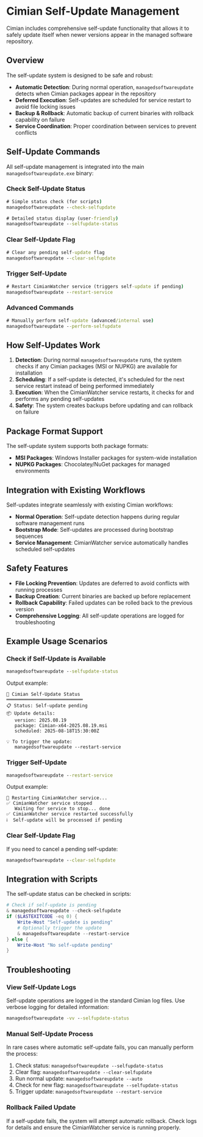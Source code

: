 # Cimian Self-Update Management

Cimian includes comprehensive self-update functionality that allows it to safely update itself when newer versions appear in the managed software repository.

## Overview

The self-update system is designed to be safe and robust:

- **Automatic Detection**: During normal operation, `managedsoftwareupdate` detects when Cimian packages appear in the repository
- **Deferred Execution**: Self-updates are scheduled for service restart to avoid file locking issues
- **Backup & Rollback**: Automatic backup of current binaries with rollback capability on failure
- **Service Coordination**: Proper coordination between services to prevent conflicts

## Self-Update Commands

All self-update management is integrated into the main `managedsoftwareupdate.exe` binary:

### Check Self-Update Status

```cmd
# Simple status check (for scripts)
managedsoftwareupdate --check-selfupdate

# Detailed status display (user-friendly)
managedsoftwareupdate --selfupdate-status
```

### Clear Self-Update Flag

```cmd
# Clear any pending self-update flag
managedsoftwareupdate --clear-selfupdate
```

### Trigger Self-Update

```cmd
# Restart CimianWatcher service (triggers self-update if pending)
managedsoftwareupdate --restart-service
```

### Advanced Commands

```cmd
# Manually perform self-update (advanced/internal use)
managedsoftwareupdate --perform-selfupdate
```

## How Self-Updates Work

1. **Detection**: During normal `managedsoftwareupdate` runs, the system checks if any Cimian packages (MSI or NUPKG) are available for installation
2. **Scheduling**: If a self-update is detected, it's scheduled for the next service restart instead of being performed immediately
3. **Execution**: When the CimianWatcher service restarts, it checks for and performs any pending self-updates
4. **Safety**: The system creates backups before updating and can rollback on failure

## Package Format Support

The self-update system supports both package formats:

- **MSI Packages**: Windows Installer packages for system-wide installation
- **NUPKG Packages**: Chocolatey/NuGet packages for managed environments

## Integration with Existing Workflows

Self-updates integrate seamlessly with existing Cimian workflows:

- **Normal Operation**: Self-update detection happens during regular software management runs
- **Bootstrap Mode**: Self-updates are processed during bootstrap sequences
- **Service Management**: CimianWatcher service automatically handles scheduled self-updates

## Safety Features

- **File Locking Prevention**: Updates are deferred to avoid conflicts with running processes
- **Backup Creation**: Current binaries are backed up before replacement
- **Rollback Capability**: Failed updates can be rolled back to the previous version
- **Comprehensive Logging**: All self-update operations are logged for troubleshooting

## Example Usage Scenarios

### Check if Self-Update is Available

```cmd
managedsoftwareupdate --selfupdate-status
```

Output example:
```
🔄 Cimian Self-Update Status
════════════════════════════
📋 Status: Self-update pending
📦 Update details:
   version: 2025.08.19
   package: Cimian-x64-2025.08.19.msi
   scheduled: 2025-08-18T15:30:00Z

💡 To trigger the update:
   managedsoftwareupdate --restart-service
```

### Trigger Self-Update

```cmd
managedsoftwareupdate --restart-service
```

Output example:
```
🔄 Restarting CimianWatcher service...
✅ CimianWatcher service stopped
   Waiting for service to stop... done
✅ CimianWatcher service restarted successfully
ℹ️  Self-update will be processed if pending
```

### Clear Self-Update Flag

If you need to cancel a pending self-update:

```cmd
managedsoftwareupdate --clear-selfupdate
```

## Integration with Scripts

The self-update status can be checked in scripts:

```powershell
# Check if self-update is pending
& managedsoftwareupdate --check-selfupdate
if ($LASTEXITCODE -eq 0) {
    Write-Host "Self-update is pending"
    # Optionally trigger the update
    & managedsoftwareupdate --restart-service
} else {
    Write-Host "No self-update pending"
}
```

## Troubleshooting

### View Self-Update Logs

Self-update operations are logged in the standard Cimian log files. Use verbose logging for detailed information:

```cmd
managedsoftwareupdate -vv --selfupdate-status
```

### Manual Self-Update Process

In rare cases where automatic self-update fails, you can manually perform the process:

1. Check status: `managedsoftwareupdate --selfupdate-status`
2. Clear flag: `managedsoftwareupdate --clear-selfupdate`
3. Run normal update: `managedsoftwareupdate --auto`
4. Check for new flag: `managedsoftwareupdate --selfupdate-status`
5. Trigger update: `managedsoftwareupdate --restart-service`

### Rollback Failed Update

If a self-update fails, the system will attempt automatic rollback. Check logs for details and ensure the CimianWatcher service is running properly.
